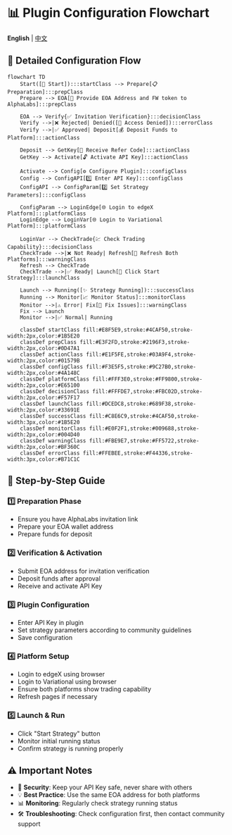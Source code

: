 # 📊 Plugin Configuration Flowchart

**English** | [中文](./plugin-configuration-flowchart-CN.md)

## 🔄 Detailed Configuration Flow

```mermaid
flowchart TD
    Start([🚀 Start]):::startClass --> Prepare[📋 Preparation]:::prepClass
    Prepare --> EOA[🔑 Provide EOA Address and FW token to AlphaLabs]:::prepClass
    
    EOA --> Verify{✅ Invitation Verification}:::decisionClass
    Verify -->|❌ Rejected| Denied([🚫 Access Denied]):::errorClass
    Verify -->|✅ Approved| Deposit[💰 Deposit Funds to Platform]:::actionClass
    
    Deposit --> GetKey[📨 Receive Refer Code]:::actionClass
    GetKey --> Activate[🔓 Activate API Key]:::actionClass
    
    Activate --> Config[⚙️ Configure Plugin]:::configClass
    Config --> ConfigAPI[1️⃣ Enter API Key]:::configClass
    ConfigAPI --> ConfigParam[2️⃣ Set Strategy Parameters]:::configClass
    
    ConfigParam --> LoginEdge[🌐 Login to edgeX Platform]:::platformClass
    LoginEdge --> LoginVar[🌐 Login to Variational Platform]:::platformClass
    
    LoginVar --> CheckTrade{💹 Check Trading Capability}:::decisionClass
    CheckTrade -->|❌ Not Ready| Refresh[🔄 Refresh Both Platforms]:::warningClass
    Refresh --> CheckTrade
    CheckTrade -->|✅ Ready| Launch[🎯 Click Start Strategy]:::launchClass
    
    Launch --> Running([✨ Strategy Running]):::successClass
    Running --> Monitor[📈 Monitor Status]:::monitorClass
    Monitor -->|⚠️ Error| Fix[🔧 Fix Issues]:::warningClass
    Fix --> Launch
    Monitor -->|✅ Normal| Running
    
    classDef startClass fill:#E8F5E9,stroke:#4CAF50,stroke-width:2px,color:#1B5E20
    classDef prepClass fill:#E3F2FD,stroke:#2196F3,stroke-width:2px,color:#0D47A1
    classDef actionClass fill:#E1F5FE,stroke:#03A9F4,stroke-width:2px,color:#01579B
    classDef configClass fill:#F3E5F5,stroke:#9C27B0,stroke-width:2px,color:#4A148C
    classDef platformClass fill:#FFF3E0,stroke:#FF9800,stroke-width:2px,color:#E65100
    classDef decisionClass fill:#FFFDE7,stroke:#FBC02D,stroke-width:2px,color:#F57F17
    classDef launchClass fill:#DCEDC8,stroke:#689F38,stroke-width:2px,color:#33691E
    classDef successClass fill:#C8E6C9,stroke:#4CAF50,stroke-width:3px,color:#1B5E20
    classDef monitorClass fill:#E0F2F1,stroke:#009688,stroke-width:2px,color:#004D40
    classDef warningClass fill:#FBE9E7,stroke:#FF5722,stroke-width:2px,color:#BF360C
    classDef errorClass fill:#FFEBEE,stroke:#F44336,stroke-width:3px,color:#B71C1C
```

## 📝 Step-by-Step Guide

### 1️⃣ Preparation Phase
- Ensure you have AlphaLabs invitation link
- Prepare your EOA wallet address
- Prepare funds for deposit

### 2️⃣ Verification & Activation
- Submit EOA address for invitation verification
- Deposit funds after approval
- Receive and activate API Key

### 3️⃣ Plugin Configuration
- Enter API Key in plugin
- Set strategy parameters according to community guidelines
- Save configuration

### 4️⃣ Platform Setup
- Login to edgeX using browser
- Login to Variational using browser
- Ensure both platforms show trading capability
- Refresh pages if necessary

### 5️⃣ Launch & Run
- Click "Start Strategy" button
- Monitor initial running status
- Confirm strategy is running properly

## ⚠️ Important Notes

- 🔐 **Security**: Keep your API Key safe, never share with others
- 💡 **Best Practice**: Use the same EOA address for both platforms
- 📊 **Monitoring**: Regularly check strategy running status
- 🛠️ **Troubleshooting**: Check configuration first, then contact community support